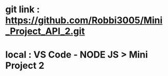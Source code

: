# git link : https://github.com/Robbi3005/Mini_Project_API_2.git

# local : VS Code - NODE JS > Mini Project 2